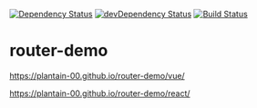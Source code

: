 [![Dependency Status](https://david-dm.org/plantain-00/router-demo.svg)](https://david-dm.org/plantain-00/router-demo)
[![devDependency Status](https://david-dm.org/plantain-00/router-demo/dev-status.svg)](https://david-dm.org/plantain-00/router-demo#info=devDependencies)
[![Build Status](https://travis-ci.org/plantain-00/router-demo.svg?branch=master)](https://travis-ci.org/plantain-00/router-demo)

# router-demo

https://plantain-00.github.io/router-demo/vue/

https://plantain-00.github.io/router-demo/react/
